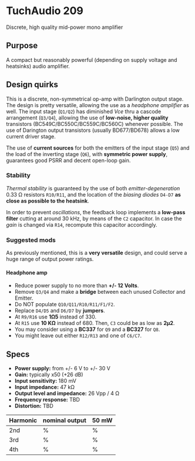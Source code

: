 # TuchAudio 209
Discrete, high quality mid-power mono amplifier

## Purpose
A compact but reasonably powerful (depending on supply voltage and heatsinks) audio amplifier.

## Design quirks
This is a discrete, non-symmetrical op-amp with Darlington output stage. The design is pretty versatile, allowing the use as a _headphone amplifier_ as well. The input stage (`Q1/Q2`) has diminished _Vce_ thru a cascode arrangement (`Q3/Q4`), allowing the use of **low-noise, higher quality** transistors (BC549C/BC550C/BC559C/BC560C) whenever possible. The use of Darington output transistors (usually BD677/BD678) allows a low current driver stage.

The use of **current sources** for both the emitters of the input stage (`Q5`) and the load of the inverting stage (`Q6`), with **symmetric power supply**, guarantees good PSRR and decent open-loop gain.

### Stability
_Thermal stability_ is guaranteed by the use of both _emitter-degeneration_ 0.33 Ω resistors `R10/R11`, and the location of the _biasing diodes_ `D4-D7` **as close as possible to the heatsink**.

In order to prevent _oscillations_, the feedback loop implements a **low-pass filter** cutting at around 30 kHz, by means of the `C2` capacitor. In case the _gain_ is changed via `R14`, recompute this capacitor accordingly.

### Suggested mods
As previously mentioned, this is a **very versatile** design, and could serve a huge range of output power ratings.

#### Headphone amp
- Reduce power supply to no more than **+/- 12 Volts**.
- Remove `Q3/Q4` and make a **bridge** between each unused Collector and Emitter.
- Do NOT populate `Q10/Q11/R10/R11/F1/F2`.
- Replace `D4/D5` and `D6/D7` by **jumpers**.
- At `R9/R16` use **1Ω5** instead of 330.
- At `R15` use **10 KΩ** instead of 680. Then, `C3` could be as low as **2µ2**.
- You may consider using a **BC337** for `Q9` and a **BC327** for `Q8`.
- You might leave out either `R12/R13` and one of `C6/C7`.

## Specs

- **Power supply:** from +/- 6 V to +/- 30 V
- **Gain:** typically x50 (+26 dB)
- **Input sensitivity:** 180 mV
- **Input impedance:** 47 kΩ
- **Output level and impedance:** 26 Vpp / 4 Ω
- **Frequency response:** TBD
- **Distortion:** TBD

| Harmonic | nominal output | 50 mW |
| -------- | -------------- | ----- |
| 2nd      |  %         |  %           |
| 3rd      |  %         |  %           |
| 4th      |  %         |  %           |
